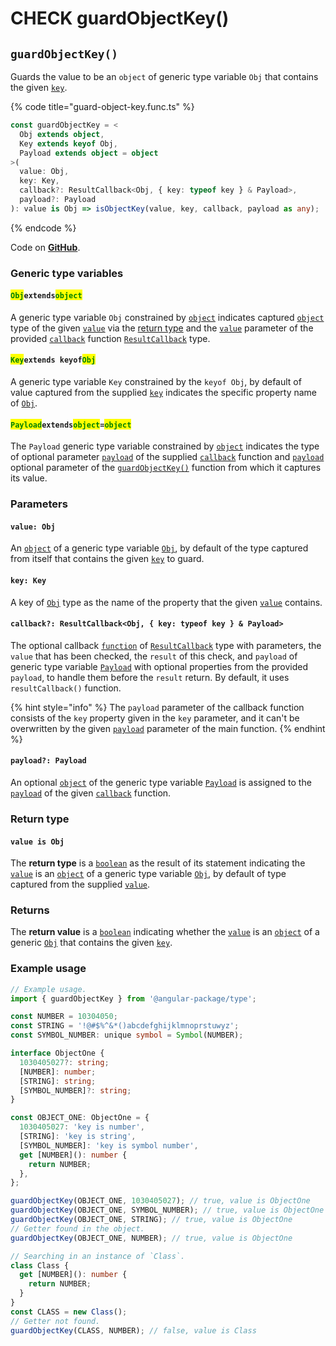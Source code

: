 # CHECK guardObjectKey()

## `guardObjectKey()`

Guards the value to be an `object` of generic type variable `Obj` that contains the given [`key`](check-guardobjectkey.md#key-key).

{% code title="guard-object-key.func.ts" %}
```typescript
const guardObjectKey = <
  Obj extends object,
  Key extends keyof Obj,
  Payload extends object = object
>(
  value: Obj,
  key: Key,
  callback?: ResultCallback<Obj, { key: typeof key } & Payload>,
  payload?: Payload
): value is Obj => isObjectKey(value, key, callback, payload as any);
```
{% endcode %}

Code on [**GitHub**](https://github.com/angular-package/type/blob/5.0.x/src/guard/lib/guard-object-key.func.ts).

### Generic type variables

#### <mark style="color:green;">**`Obj`**</mark>**`extends`**<mark style="color:green;">**`object`**</mark>

A generic type variable `Obj` constrained by [`object`](https://developer.mozilla.org/en-US/docs/Web/JavaScript/Reference/Global\_Objects/Object) indicates captured [`object`](https://developer.mozilla.org/en-US/docs/Web/JavaScript/Reference/Global\_Objects/Object) type of the given [`value`](check-guardobjectkey.md#value-type) via the [return type](check-guardobjectkey.md#return-type) and the [`value`](../type/resultcallback.md#value-value) parameter of the provided [`callback`](check-guardobjectkey.md#callback-resultcallback-less-than-bigint-payload-greater-than) function [`ResultCallback`](../type/resultcallback.md) type.

#### <mark style="color:green;">**`Key`**</mark>**`extends keyof`**<mark style="color:green;">**`Obj`**</mark>

A generic type variable `Key` constrained by the `keyof Obj`, by default of value captured from the supplied [`key`](check-guardobjectkey.md#key-key) indicates the specific property name of [`Obj`](check-guardobjectkey.md#objextendsobject).

#### <mark style="color:green;">**`Payload`**</mark>**`extends`**<mark style="color:green;">**`object`**</mark>**`=`**<mark style="color:green;">**`object`**</mark>

The `Payload` generic type variable constrained by [`object`](https://www.typescriptlang.org/docs/handbook/basic-types.html#object) indicates the type of optional parameter [`payload`](../type/resultcallback.md#payload-payload) of the supplied [`callback`](check-guardobjectkey.md#callback-resultcallback-less-than-type-payload-greater-than) function and [`payload`](check-guardobjectkey.md#payload-payload) optional parameter of the [`guardObjectKey()`](check-guardobjectkey.md#guardobjectkey) function from which it captures its value.

### Parameters

#### `value: Obj`

An [`object`](https://developer.mozilla.org/en-US/docs/Web/JavaScript/Reference/Global\_Objects/Object) of a generic type variable [`Obj`](check-guardobjectkey.md#objextendsobject), by default of the type captured from itself that contains the given [`key`](check-guardobjectkey.md#key-key) to guard.

#### `key: Key`

A key of [`Obj`](check-guardobjectkey.md#objextendsobject) type as the name of the property that the given [`value`](check-guardobjectkey.md#value-obj) contains.

#### `callback?: ResultCallback<Obj, { key: typeof key } & Payload>`

The optional callback [`function`](https://developer.mozilla.org/en-US/docs/Web/JavaScript/Guide/Functions) of [`ResultCallback`](../type/resultcallback.md) type with parameters, the `value` that has been checked, the `result` of this check, and `payload` of generic type variable [`Payload`](check-guardobjectkey.md#payloadextendsobject-object) with optional properties from the provided `payload`, to handle them before the `result` return. By default, it uses `resultCallback()` function.

{% hint style="info" %}
The `payload` parameter of the callback function consists of the `key` property given in the `key` parameter, and it can't be overwritten by the given [`payload`](check-guardobjectkey.md#payload-payload) parameter of the main function.
{% endhint %}

#### `payload?: Payload`

An optional [`object`](https://developer.mozilla.org/en-US/docs/Web/JavaScript/Reference/Global\_Objects/Object) of the generic type variable [`Payload`](check-guardobjectkey.md#payloadextendsobject-object) is assigned to the [`payload`](../type/resultcallback.md#payload-payload) of the given [`callback`](check-guardobjectkey.md#callback-resultcallback-less-than-bigint-payload-greater-than) function.

### Return type

#### `value is Obj`

The **return type** is a [`boolean`](https://www.typescriptlang.org/docs/handbook/basic-types.html#boolean) as the result of its statement indicating the [`value`](check-guardobjectkey.md#value-obj) is an [`object`](https://www.typescriptlang.org/docs/handbook/basic-types.html#object) of a generic type variable [`Obj`](check-guardobjectkey.md#objextendsobject), by default of type captured from the supplied [`value`](check-guardobjectkey.md#value-obj).

### Returns

The **return value** is a [`boolean`](https://developer.mozilla.org/en-US/docs/Web/JavaScript/Reference/Global\_Objects/Boolean) indicating whether the [`value`](check-guardobjectkey.md#value-obj) is an [`object`](https://developer.mozilla.org/en-US/docs/Web/JavaScript/Reference/Global\_Objects/Object) of a generic [`Obj`](check-guardobjectkey.md#objextendsobject) that contains the given [`key`](check-guardobjectkey.md#key-key).

### Example usage

```typescript
// Example usage.
import { guardObjectKey } from '@angular-package/type';

const NUMBER = 10304050;
const STRING = '!@#$%^&*()abcdefghijklmnoprstuwyz';
const SYMBOL_NUMBER: unique symbol = Symbol(NUMBER);

interface ObjectOne {
  1030405027?: string;
  [NUMBER]: number;
  [STRING]: string;
  [SYMBOL_NUMBER]?: string;
}

const OBJECT_ONE: ObjectOne = {
  1030405027: 'key is number',
  [STRING]: 'key is string',
  [SYMBOL_NUMBER]: 'key is symbol number',
  get [NUMBER](): number {
    return NUMBER;
  },
};

guardObjectKey(OBJECT_ONE, 1030405027); // true, value is ObjectOne
guardObjectKey(OBJECT_ONE, SYMBOL_NUMBER); // true, value is ObjectOne
guardObjectKey(OBJECT_ONE, STRING); // true, value is ObjectOne
// Getter found in the object.
guardObjectKey(OBJECT_ONE, NUMBER); // true, value is ObjectOne

// Searching in an instance of `Class`.
class Class {
  get [NUMBER](): number {
    return NUMBER;
  }
}
const CLASS = new Class();
// Getter not found.
guardObjectKey(CLASS, NUMBER); // false, value is Class
```
